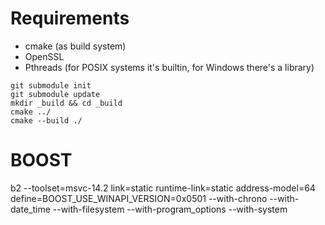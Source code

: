 # Requirements

* cmake (as build system)
* OpenSSL
* Pthreads (for POSIX systems it's builtin, for Windows there's a library)

```
git submodule init
git submodule update
mkdir _build && cd _build
cmake ../
cmake --build ./
```



# BOOST



b2 --toolset=msvc-14.2 link=static runtime-link=static address-model=64 define=BOOST_USE_WINAPI_VERSION=0x0501 --with-chrono --with-date_time --with-filesystem --with-program_options --with-system